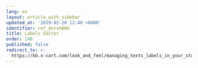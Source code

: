 ```yaml
---
lang: en
layout: article_with_sidebar
updated_at: '2019-02-20 12:40 +0400'
identifier: ref_4xrvhBHU
title: Labels Editor
order: 140
published: false
redirect_to: >-
  https://kb.x-cart.com/look_and_feel/managing_texts_labels_in_your_store.html#editing-text-labels-via-webmaster-mode
---
```

